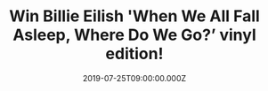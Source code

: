 ---
campaign-uuid: "c-8e094c1b-edaf-4775-90c6-e04bbf224422"
type: "Competition"
category: "Music"
date: "2019-07-25T09:00:00.000Z"
end-date: "2019-08-25T23:59:00.000Z"
disable-form: false
is_promoted: false
has_entry_page: true
title: "Win Billie Eilish 'When We All Fall Asleep, Where Do We Go?’ vinyl edition!"
competition-description: "<p>Billie Eilish's meteoric rise to global stardom has been\
  \ nothing short of phenomenal and arguably unparalleled to date. Since her 'ocean\
  \ eyes' debut, Billie has quietly, yet unapologetically infiltrated the forefront\
  \ of pop. We are giving away her amazing album ‘When We All Fall Asleep, Where Do\
  \ We Go?’ on vinyl edition to one lucky member.</p>\n<p>Want to hear it first? Click\
  \ below for a chance to win.</p>\n"
hero-header: "Win Billie Eilish 'When We All Fall Asleep, Where Do We Go?’ vinyl edition!"
terms-confirmation: "N/A"
banner-img: "https://assets.expresslyapp.com/asset-26159e55-cd11-4e9d-a7fc-2766b5f7fade.jpg"
logo-left-href: "aaa.nme.com"
logo-left-image: "https://assets.expresslyapp.com/asset-49b10cb1-cd57-4b9b-a8ef-0eb582ca6c5b.jpg"
logo-left-title: "NMEAAA"
bg-image-hero: "https://assets.expresslyapp.com/asset-a500c080-9ed6-48b3-b6f7-d478a8e91158.jpg"
bg-image-first: "https://assets.expresslyapp.com/asset-7b852f30-7169-4f83-aa71-f1050faa9cbd.jpg"
section1-content: "<p>Thanks to a growing legion of loyal followers across the globe,\
  \ an EP that has sat in the Billboard Top 200 for more than 18 months, more than\
  \ 5 billion combined streams globally, and tours that have sold out consecutively\
  \ around the world.</p>\n<p>Bad Guy, When The Party Is Over, Goodbye… are some of\
  \ the hits you could find in her incredible album. If can’t wait to hear it, think\
  \ no more and enter below for a chance to win it now.</p>\n<p>Good luck!</p>\n"
entry-title: "Win Billie Eilish 'When We All Fall Asleep, Where Do We Go?’ vinyl edition!"
entry-content: "<p>Enter the draw to win Billie Eilish 'When We All Fall Asleep, Where\
  \ Do We Go?’ vinyl edition by completing the form below before 23:59 on the 25th\
  \ of August 2019.</p>\n"
has-winner: false
prize-description: "Billie Eilish 'When We All Fall Asleep, Where Do We Go?’ vinyl\
  \ edition."
special-conditions: "Multiple entries are allowed up to one every day.\r\n\r\nThis\
  \ competition is also available on: http://club.expressly.io/competitons/billie-eilish-album-vinyl-edition"
country-restrictions:
- "GB"
---